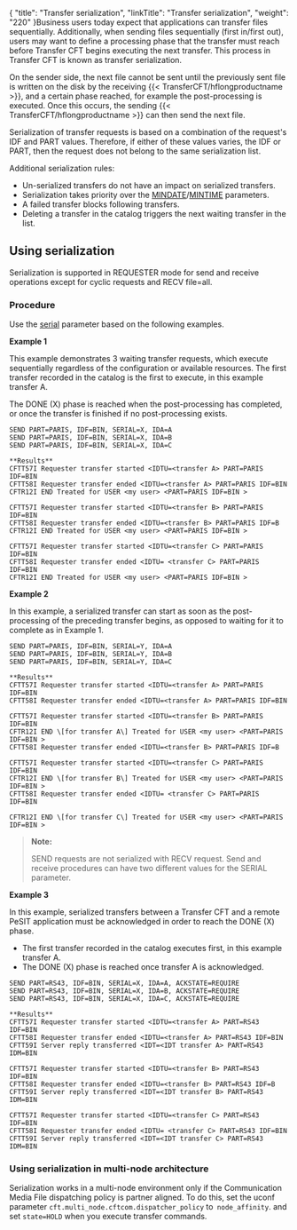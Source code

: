 {
    "title": "Transfer serialization",
    "linkTitle": "Transfer serialization",
    "weight": "220"
}Business users today expect that applications can transfer files sequentially. Additionally, when sending files sequentially (first in/first out), users may want to define a processing phase that the transfer must reach before Transfer CFT begins executing the next transfer. This process in Transfer CFT is known as transfer serialization.

On the sender side, the next file cannot be sent until the previously sent file is written on the disk by the receiving {{< TransferCFT/hflongproductname  >}}, and a certain phase reached, for example the post-processing is executed. Once this occurs, the sending {{< TransferCFT/hflongproductname  >}} can then send the next file.

Serialization of transfer requests is based on a combination of the request's IDF and PART values. Therefore, if either of these values varies, the IDF or PART, then the request does not belong to the same serialization list.

Additional serialization rules:

-   Un-serialized transfers do not have an impact on serialized transfers.
-   Serialization takes priority over the [MINDATE](../../c_intro_userinterfaces/command_summary/parameter_intro/mindate)/[MINTIME](../../c_intro_userinterfaces/command_summary/parameter_intro/mintime) parameters.
-   A failed transfer blocks following transfers.
-   Deleting a transfer in the catalog triggers the next waiting transfer in the list.

<span id="Using"></span>

## Using serialization

Serialization is supported in REQUESTER mode for send and receive operations except for cyclic requests and RECV file=all.

### Procedure

Use the [serial](../../c_intro_userinterfaces/command_summary/parameter_intro/serial) parameter based on the following examples.

**Example 1**

This example demonstrates 3 waiting transfer requests, which execute sequentially regardless of the configuration or available resources. The first transfer recorded in the catalog is the first to execute, in this example transfer A.

The DONE (X) phase is reached when the post-processing has completed, or once the transfer is finished if no post-processing exists.

```
SEND PART=PARIS, IDF=BIN, SERIAL=X, IDA=A
SEND PART=PARIS, IDF=BIN, SERIAL=X, IDA=B
SEND PART=PARIS, IDF=BIN, SERIAL=X, IDA=C
 
**Results**
CFTT57I Requester transfer started <IDTU=<transfer A> PART=PARIS IDF=BIN
CFTT58I Requester transfer ended <IDTU=<transfer A> PART=PARIS IDF=BIN
CFTR12I END Treated for USER <my user> <PART=PARIS IDF=BIN >
 
CFTT57I Requester transfer started <IDTU=<transfer B> PART=PARIS IDF=BIN
CFTT58I Requester transfer ended <IDTU=<transfer B> PART=PARIS IDF=B
CFTR12I END Treated for USER <my user> <PART=PARIS IDF=BIN >
 
CFTT57I Requester transfer started <IDTU=<transfer C> PART=PARIS IDF=BIN
CFTT58I Requester transfer ended <IDTU= <transfer C> PART=PARIS IDF=BIN
CFTR12I END Treated for USER <my user> <PART=PARIS IDF=BIN >
```

**Example 2**

In this example, a serialized transfer can start as soon as the post-processing of the preceding transfer begins, as opposed to waiting for it to complete as in Example 1.

```
SEND PART=PARIS, IDF=BIN, SERIAL=Y, IDA=A
SEND PART=PARIS, IDF=BIN, SERIAL=Y, IDA=B
SEND PART=PARIS, IDF=BIN, SERIAL=Y, IDA=C
 
**Results**
CFTT57I Requester transfer started <IDTU=<transfer A> PART=PARIS IDF=BIN
CFTT58I Requester transfer ended <IDTU=<transfer A> PART=PARIS IDF=BIN
 
CFTT57I Requester transfer started <IDTU=<transfer B> PART=PARIS IDF=BIN
CFTR12I END \[for transfer A\] Treated for USER <my user> <PART=PARIS IDF=BIN >
CFTT58I Requester transfer ended <IDTU=<transfer B> PART=PARIS IDF=B
 
CFTT57I Requester transfer started <IDTU=<transfer C> PART=PARIS IDF=BIN
CFTR12I END \[for transfer B\] Treated for USER <my user> <PART=PARIS IDF=BIN >
CFTT58I Requester transfer ended <IDTU= <transfer C> PART=PARIS IDF=BIN
 
CFTR12I END \[for transfer C\] Treated for USER <my user> <PART=PARIS IDF=BIN >
```

> **Note:**
>
> SEND requests are not serialized with RECV request. Send and receive procedures can have two different values for the SERIAL parameter.

**<span id="Example_3"></span>Example 3**

In this example, serialized transfers between a Transfer CFT and a remote PeSIT application must be acknowledged in order to reach the DONE (X) phase.

-   The first transfer recorded in the catalog executes first, in this example transfer A.
-   The DONE (X) phase is reached once transfer A is acknowledged.

```
SEND PART=RS43, IDF=BIN, SERIAL=X, IDA=A, ACKSTATE=REQUIRE
SEND PART=RS43, IDF=BIN, SERIAL=X, IDA=B, ACKSTATE=REQUIRE
SEND PART=RS43, IDF=BIN, SERIAL=X, IDA=C, ACKSTATE=REQUIRE
 
**Results**
CFTT57I Requester transfer started <IDTU=<transfer A> PART=RS43 IDF=BIN
CFTT58I Requester transfer ended <IDTU=<transfer A> PART=RS43 IDF=BIN
CFTT59I Server reply transferred <IDT=<IDT transfer A> PART=RS43 IDM=BIN
 
CFTT57I Requester transfer started <IDTU=<transfer B> PART=RS43 IDF=BIN
CFTT58I Requester transfer ended <IDTU=<transfer B> PART=RS43 IDF=B
CFTT59I Server reply transferred <IDT=<IDT transfer B> PART=RS43 IDM=BIN
 
CFTT57I Requester transfer started <IDTU=<transfer C> PART=RS43 IDF=BIN
CFTT58I Requester transfer ended <IDTU= <transfer C> PART=RS43 IDF=BIN
CFTT59I Server reply transferred <IDT=<IDT transfer C> PART=RS43 IDM=BIN
```

### Using serialization in multi-node architecture

Serialization works in a multi-node environment only if the Communication Media File dispatching policy is partner aligned. To do this, set the uconf parameter `cft.multi_node.cftcom.dispatcher_policy` to` node_affinity`. and set `state=HOLD` when you execute transfer commands.
